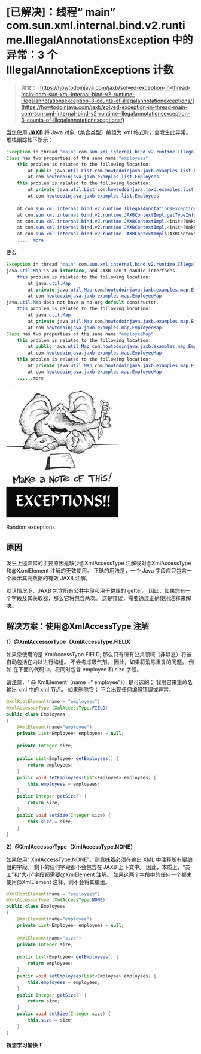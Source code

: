 # [已解决]：线程“ main” com.sun.xml.internal.bind.v2.runtime.IllegalAnnotationsException 中的异常：3 个 IllegalAnnotationExceptions 计数

> 原文： [https://howtodoinjava.com/jaxb/solved-exception-in-thread-main-com-sun-xml-internal-bind-v2-runtime-illegalannotationsexception-3-counts-of-illegalannotationexceptions/](https://howtodoinjava.com/jaxb/solved-exception-in-thread-main-com-sun-xml-internal-bind-v2-runtime-illegalannotationsexception-3-counts-of-illegalannotationexceptions/)

当您使用 [**JAXB**](//howtodoinjava.com/category/frameworks/jaxb/ "JAXB tutorials") 将 Java 对象（集合类型）编组为 xml 格式时，会发生此异常。 堆栈跟踪如下所示：

```java
Exception in thread "main" com.sun.xml.internal.bind.v2.runtime.IllegalAnnotationsException: 1 counts of IllegalAnnotationExceptions
Class has two properties of the same name "employees"
	this problem is related to the following location:
		at public java.util.List com.howtodoinjava.jaxb.examples.list.Employees.getEmployees()
		at com.howtodoinjava.jaxb.examples.list.Employees
	this problem is related to the following location:
		at private java.util.List com.howtodoinjava.jaxb.examples.list.Employees.employees
		at com.howtodoinjava.jaxb.examples.list.Employees

	at com.sun.xml.internal.bind.v2.runtime.IllegalAnnotationsException$Builder.check(Unknown Source)
	at com.sun.xml.internal.bind.v2.runtime.JAXBContextImpl.getTypeInfoSet(Unknown Source)
	at com.sun.xml.internal.bind.v2.runtime.JAXBContextImpl.<init>(Unknown Source)
	at com.sun.xml.internal.bind.v2.runtime.JAXBContextImpl.<init>(Unknown Source)
	at com.sun.xml.internal.bind.v2.runtime.JAXBContextImpl$JAXBContextBuilder.build(Unknown Source)
	..... more

```

要么

```java
Exception in thread "main" com.sun.xml.internal.bind.v2.runtime.IllegalAnnotationsException: 3 counts of IllegalAnnotationExceptions
java.util.Map is an interface, and JAXB can't handle interfaces.
	this problem is related to the following location:
		at java.util.Map
		at private java.util.Map com.howtodoinjava.jaxb.examples.map.EmployeeMap.employeeMap
		at com.howtodoinjava.jaxb.examples.map.EmployeeMap
java.util.Map does not have a no-arg default constructor.
	this problem is related to the following location:
		at java.util.Map
		at private java.util.Map com.howtodoinjava.jaxb.examples.map.EmployeeMap.employeeMap
		at com.howtodoinjava.jaxb.examples.map.EmployeeMap
Class has two properties of the same name "employeeMap"
	this problem is related to the following location:
		at public java.util.Map com.howtodoinjava.jaxb.examples.map.EmployeeMap.getEmployeeMap()
		at com.howtodoinjava.jaxb.examples.map.EmployeeMap
	this problem is related to the following location:
		at private java.util.Map com.howtodoinjava.jaxb.examples.map.EmployeeMap.employeeMap
		at com.howtodoinjava.jaxb.examples.map.EmployeeMap
	......more

```

![Random exceptions](img/bfcee52d8f51b09dd5024f261008e635.png)

Random exceptions



## 原因

发生上述异常的主要原因是缺少@XmlAccessType 注解或对@XmlAccessType 和@XxmlElement 注解的无效使用。 正确的用法是，一个 Java 字段应只包含一个表示其元数据的有效 JAXB 注解。

默认情况下，JAXB 包含所有公共字段和用于整理的 getter。 因此，如果您有一个字段及其获取器，那么它将包含两次。 这是错误，需要通过正确使用注释来解决。

## 解决方案：使用@XmlAccessType 注解

**1）@XmlAccessorType（XmlAccessType.FIELD）**

如果您使用的是 XmlAccessType.FIELD; 那么只有所有公共领域（非静态）将被自动包括在内以进行编组。 不会考虑吸气剂。 因此，如果将消除重复的问题。 例如 在下面的代码中，将同时包含 employee 和 size 字段。

请注意，“ @ XmlElement（name =“ employee”））是可选的； 我用它来重命名输出 xml 中的 xml 节点。 如果删除它； 不会出现任何编组错误或异常。

```java
@XmlRootElement(name = "employees")
@XmlAccessorType (XmlAccessType.FIELD)
public class Employees 
{
	@XmlElement(name="employee")
	private List<Employee> employees = null;

	private Integer size;

	public List<Employee> getEmployees() {
		return employees;
	}
	public void setEmployees(List<Employee> employees) {
		this.employees = employees;
	}
	public Integer getSize() {
		return size;
	}
	public void setSize(Integer size) {
		this.size = size;
	}
}

```

**2）@XmlAccessorType（XmlAccessType.NONE）**

如果使用“ XmlAccessType.NONE”，则意味着必须在输出 XML 中注释所有要编组的字段。 剩下的任何字段都不会包含在 JAXB 上下文中。 因此，本质上，“员工”和“大小”字段都需要@XmlElement 注解。 如果这两个字段中的任何一个都未使用@XmlElement 注释，则不会将其编组。

```java
@XmlRootElement(name = "employees")
@XmlAccessorType (XmlAccessType.NONE)
public class Employees 
{
	@XmlElement(name="employee")
	private List<Employee> employees = null;

	@XmlElement(name="size")
	private Integer size;

	public List<Employee> getEmployees() {
		return employees;
	}
	public void setEmployees(List<Employee> employees) {
		this.employees = employees;
	}
	public Integer getSize() {
		return size;
	}
	public void setSize(Integer size) {
		this.size = size;
	}
}

```

 **祝您学习愉快！**